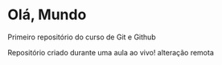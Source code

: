 # Olá, Mundo
 Primeiro repositório do curso de Git e Github

Repositório criado durante uma aula ao vivo!
alteração remota
